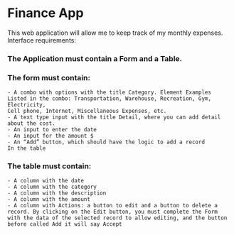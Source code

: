 # Finance App
This web application will allow me to keep track of my monthly expenses.
Interface requirements:
### The Application must contain a Form and a Table.
### The form must contain:
    - A combo with options with the title Category. Element Examples
    Listed in the combo: Transportation, Warehouse, Recreation, Gym, Electricity,
    Cell phone, Internet, Miscellaneous Expenses, etc.
    - A text type input with the title Detail, where you can add detail
    about the cost.
    - An input to enter the date
    - An input for the amount $
    - An “Add” button, which should have the logic to add a record
    In the table
### The table must contain:
    - A column with the date
    - A column with the category
    - A column with the description
    - A column with the amount
    - A column with Actions: a button to edit and a button to delete a
    record. By clicking on the Edit button, you must complete the Form
    with the data of the selected record to allow editing, and the button
    before called Add it will say Accept
